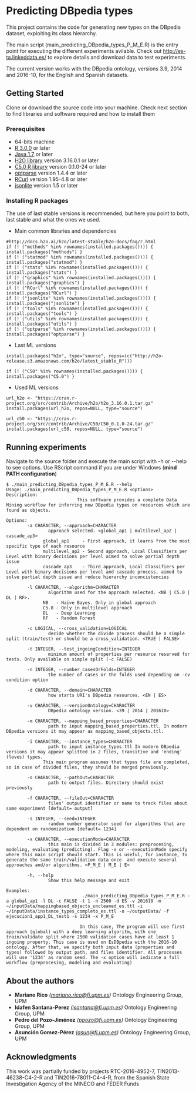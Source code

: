 # Predicting DBpedia types

This project contains the code for generating new types on the DBpedia dataset, exploiting its class hierarchy. 

The main script (main_predicting_DBpedia_types_P_M_E.R) is the entry point for executing the different experiments avilable. Check out http://es-ta.linkeddata.es/ to explore details and download data to test experiments. 

The current version works with the DBpedia ontology, versions 3.9, 2014 and 2016-10, for the English and Spanish datasets.

## Getting Started
Clone or download the source code into your machine. Check next section to find libraries and software required and how to install them

### Prerequisites

* 64-bits machine
* [R 3.0.0](https://www.r-project.org/ ) or later
* [Java 1.7](https://www.java.com/es/download/) or later
* [H2O library](https://www.h2o.ai/) version 3.16.0.1 or later
* [C5.0 R library](https://cran.r-project.org/web/packages/C50/C50.pdf) version 0.1.0-24 or later
* [optparse](https://cran.r-project.org/web/packages/optparse/optparse.pdf) version 1.4.4 or later
* [RCurl](https://cran.r-project.org/web/packages/RCurl/RCurl.pdf) version 1.95-4.8 or later
* [jsonlite](https://cran.r-project.org/web/packages/jsonlite/jsonlite.pdf) version 1.5 or later
 
### Installing R packages
The use of last stable versions is recommended, but here you point to both, last stable and what the ones we used.

* Main common libraries and dependencies
```
#http://docs.h2o.ai/h2o/latest-stable/h2o-docs/faq/r.html
if (! ("methods" %in% rownames(installed.packages()))) { install.packages("methods") }
if (! ("statmod" %in% rownames(installed.packages()))) { install.packages("statmod") }
if (! ("stats" %in% rownames(installed.packages()))) { install.packages("stats") }
if (! ("graphics" %in% rownames(installed.packages()))) { install.packages("graphics") }
if (! ("RCurl" %in% rownames(installed.packages()))) { install.packages("RCurl") }
if (! ("jsonlite" %in% rownames(installed.packages()))) { install.packages("jsonlite") }
if (! ("tools" %in% rownames(installed.packages()))) { install.packages("tools") }
if (! ("utils" %in% rownames(installed.packages()))) { install.packages("utils") }
if (! ("optparse" %in% rownames(installed.packages()))) { install.packages("optparse") }
```

* Last ML versions
```
install.packages("h2o", type="source", repos=(c("http://h2o-release.s3.amazonaws.com/h2o/latest_stable_R")))

if (! ("C50" %in% rownames(installed.packages()))) { install.packages("C5.0") }
```

* Used ML versions
```
url_h2o <- "https://cran.r-project.org/src/contrib/Archive/h2o/h2o_3.16.0.1.tar.gz"
install.packages(url_h2o, repos=NULL, type="source")

url_c50 <- "https://cran.r-project.org/src/contrib/Archive/C50/C50_0.1.0-24.tar.gz"
install.packages(url_c50, repos=NULL, type="source")
```
 
## Running experiments
Navigate to the source folder and execute the main script with -h or --help to see options. Use RScript command if you are under Windows (**mind PATH configuration**)
```
$ ./main_predicting_DBpedia_types_P_M_E.R --help
Usage: ./main_predicting_DBpedia_types_P_M_E.R <options>
Description:
                           This software provides a complete Data Mining workflow for inferring new DBpedia types on resources which are found as objects.

Options:
        -a CHARACTER, --approach=CHARACTER
                approach selected. <global_ap1 | multilevel_ap2 | cascade_ap3>
              global_ap1     - First approach, it learns from the most specific type of each resource
              multilevel_ap2 - Second approach, Local Classifiers per Level with binary decisions per level aimed to solve partial depth issue
              cascade_ap3    - Third approach, Local Classifiers per Level with binary decisions per level and cascade process, aimed to solve partial depth issue and reduce hierarchy inconcistencies

        -l CHARACTER, --algorithm=CHARACTER
                algorithm used for the approach selected. <NB | C5.0 | DL | RF>.
              NB   - Naïve Bayes. Only in global approach
              C5.0 - Only in multilevel approach
              DL   - Deep Learning
              RF   - Random Forest

        -c LOGICAL, --cross_validation=LOGICAL
                decide whether the divide process should be a simple split (train/test) or should be a cross_validation. <TRUE | FALSE>

        -t INTEGER, --test_ingoingCondition=INTEGER
                minimum amount of properties per resource reserved for tests. Only available on simple split (-c FALSE)

        -n INTEGER, --number_casesOrFolds=INTEGER
                the number of cases or the folds used depending on -cv condition option

        -d CHARACTER, --domain=CHARACTER
                how starts URI's DBpedia resources. <EN | ES>

        -v CHARACTER, --versionOntology=CHARACTER
                DBpedia ontology version. <39 | 2014 | 201610>

        -m CHARACTER, --mapping_based_properties=CHARACTER
                path to input mapping_based_properties.ttl. In modern DBpedia versions it may appear as mapping_based_objects.ttl.

        -i CHARACTER, --instance_types=CHARACTER
                path to input instance_types.ttl In modern DBpedia versions it may appear splitted in 2 files, transitive and 'ending' (leves) types.
              This main program assumes that types file are completed, so in case of divided files, they should be merged previously.

        -o CHARACTER, --pathOut=CHARACTER
                path to output files. Directory should exist previously

        -f CHARACTER, --fileOut=CHARACTER
                files' output identifier or name to track files about same experiment [default= output]

        -s INTEGER, --seed=INTEGER
                random number generator seed for algorithms that are dependent on randomization [default= 1234]

        -x CHARACTER, --executionMode=CHARACTER
                this main is divided in 3 modules: preprocesing, modeling, evaluating (predicting). Flag -x or --executionMode specify where this main script should start. This is useful, for instance, to generate the same train/validation data once  and execute several approaches and/or algorithms. <P_M_E | M_E | E>

        -h, --help
                Show this help message and exit

Examples:
                             ./main_predicting_DBpedia_types_P_M_E.R -a global_ap1 -l DL -c FALSE -t 1 -n 2500 -d ES -v 201610 -m ~/inputData/mappingbased_objects_uncleaned_es.ttl -i ~/inputData/instance_types_completo_es.ttl -o ~/outputData/ -f ejecucion1_app1_DL_test1 -s 1234 -x P_M_E

                            In this case, The program will use first approach (global) with a deep learning algoritm, with one train/validate split where 2500 validation cases have at least 1 ingoing property. This case is used on EsDBpedia with the 2016-10 ontology. After that, we specify both input data (properties and types) followed by output path, and files identifier. All processes will use '1234' as random seed. The -x option will indicate a full workflow (preprocesing, modeling and evaluating)

```

## About the authors
* **Mariano Rico**	*(mariano.rico@fi.upm.es)* Ontology Engineering Group, UPM
* **Idafen Santana-Perez**	*(isantana@fi.upm.es)* Ontology Engineering Group, UPM
* **Pedro del Pozo-Jiménez**	*(ppozo@fi.upm.es)* Ontology Engineering Group, UPM
* **Asunción Gomez-Pérez**	*(asun@fi.upm.es)* Ontology Engineering Group, UPM

## Acknowledgments
This work was partially funded by projects RTC-2016-4952-7, TIN2013-46238-C4-2-R and TIN2016-78011-C4-4-R, from the Spanish State Investigation Agency of the MINECO and FEDER Funds

